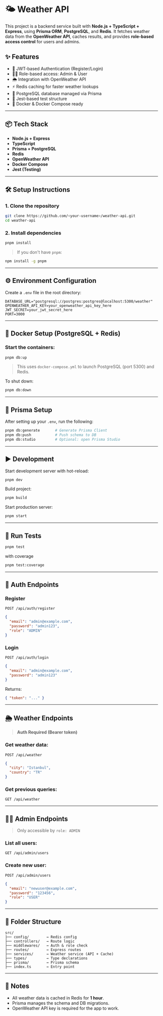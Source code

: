 # 🌤️ Weather API

This project is a backend service built with **Node.js + TypeScript + Express**, using **Prisma ORM**, **PostgreSQL**, and **Redis**. It fetches weather data from the **OpenWeather API**, caches results, and provides **role-based access control** for users and admins.

## ✨ Features

* 🔐 JWT-based Authentication (Register/Login)
* 🧑‍⚖️ Role-based access: Admin & User
* 🌦️ Integration with OpenWeather API
* ⚡ Redis caching for faster weather lookups
* 🧠 PostgreSQL database managed via Prisma
* 🧪 Jest-based test structure
* 🐳 Docker & Docker Compose ready

---

## 📦 Tech Stack

* **Node.js + Express**
* **TypeScript**
* **Prisma + PostgreSQL**
* **Redis**
* **OpenWeather API**
* **Docker Compose**
* **Jest (Testing)**

---

## 🛠️ Setup Instructions

### 1. Clone the repository

```bash
git clone https://github.com/<your-username>/weather-api.git
cd weather-api
```

### 2. Install dependencies

```bash
pnpm install
```

> If you don't have `pnpm`:

```bash
npm install -g pnpm
```

---

## ⚙️ Environment Configuration

Create a `.env` file in the root directory:

```env
DATABASE_URL="postgresql://postgres:postgres@localhost:5300/weather"
OPENWEATHER_API_KEY=your_openweather_api_key_here
JWT_SECRET=your_jwt_secret_here
PORT=3000
```

---

## 🐳 Docker Setup (PostgreSQL + Redis)

### Start the containers:

```bash
pnpm db:up
```

> This uses `docker-compose.yml` to launch PostgreSQL (port 5300) and Redis.

To shut down:

```bash
pnpm db:down
```

---

## 🔄 Prisma Setup

After setting up your `.env`, run the following:

```bash
pnpm db:generate       # Generate Prisma Client
pnpm db:push           # Push schema to DB
pnpm db:studio         # Optional: open Prisma Studio
```

---

## ▶️ Development

Start development server with hot-reload:

```bash
pnpm dev
```

Build project:

```bash
pnpm build
```

Start production server:

```bash
pnpm start
```

---

## 🧪 Run Tests

```bash
pnpm test
```
with coverage
```bash
pnpm test:coverage
```
---

## 🔐 Auth Endpoints

### Register

`POST /api/auth/register`

```json
{
  "email": "admin@example.com",
  "password": "admin123",
  "role": "ADMIN"
}
```

### Login

`POST /api/auth/login`

```json
{
  "email": "admin@example.com",
  "password": "admin123"
}
```

Returns:

```json
{ "token": "..." }
```

---

## 🌦️ Weather Endpoints

> **Auth Required (Bearer token)**

### Get weather data:

`POST /api/weather`

```json
{
  "city": "Istanbul",
  "country": "TR"
}
```

### Get previous queries:

`GET /api/weather`

---

## 🧑‍⚖️ Admin Endpoints

> Only accessible by `role: ADMIN`

### List all users:

`GET /api/admin/users`

### Create new user:

`POST /api/admin/users`

```json
{
  "email": "newuser@example.com",
  "password": "123456",
  "role": "USER"
}
```

---

## 📌 Folder Structure

```
src/
├── config/        → Redis config
├── controllers/   → Route logic
├── middlewares/   → Auth & role check
├── routes/        → Express routes
├── services/      → Weather service (API + Cache)
├── types/         → Type declarations
├── prisma/        → Prisma schema
├── index.ts       → Entry point
```

---

## 🧠 Notes

* All weather data is cached in Redis for **1 hour**.
* Prisma manages the schema and DB migrations.
* OpenWeather API key is required for the app to work.
